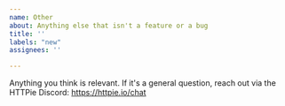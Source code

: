 ```yaml
---
name: Other
about: Anything else that isn't a feature or a bug
title: ''
labels: "new"
assignees: ''

---
```


Anything you think is relevant. If it's a general question, reach out via the HTTPie Discord: https://httpie.io/chat
